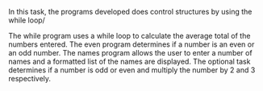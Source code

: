 In this task, the programs developed does control structures by using the while loop/

The while program uses a while loop to calculate the average total of the numbers entered.
The even program determines if a number is an even or an odd number.
The names program allows the user to enter a number of names and a formatted list of the names are displayed.
The optional task determines if a number is odd or even and multiply the number by 2 and 3 respectively.